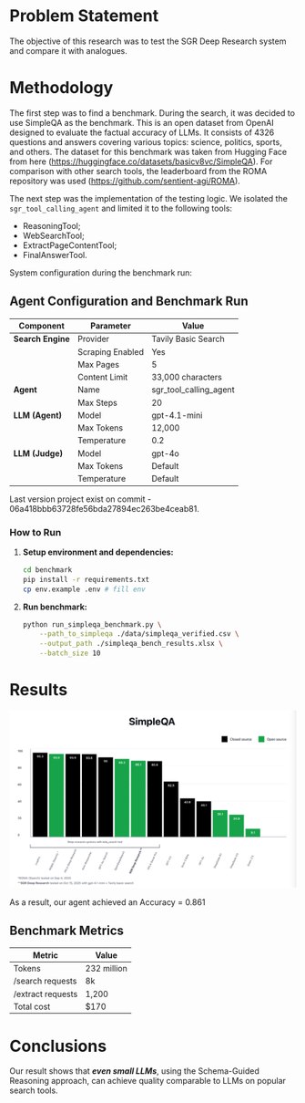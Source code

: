 # Problem Statement

The objective of this research was to test the SGR Deep Research system and compare it with analogues.

# Methodology

The first step was to find a benchmark. During the search, it was decided to use SimpleQA as the benchmark. This is an open dataset from OpenAI designed to evaluate the factual accuracy of LLMs. It consists of 4326 questions and answers covering various topics: science, politics, sports, and others.
The dataset for this benchmark was taken from Hugging Face from here (https://huggingface.co/datasets/basicv8vc/SimpleQA).
For comparison with other search tools, the leaderboard from the ROMA repository was used (https://github.com/sentient-agi/ROMA).

The next step was the implementation of the testing logic. We isolated the `sgr_tool_calling_agent` and limited it to the following tools:

- ReasoningTool;
- WebSearchTool;
- ExtractPageContentTool;
- FinalAnswerTool.

System configuration during the benchmark run:

## Agent Configuration and Benchmark Run

| Component         | Parameter        | Value                  |
| ----------------- | ---------------- | ---------------------- |
| **Search Engine** | Provider         | Tavily Basic Search    |
|                   | Scraping Enabled | Yes                    |
|                   | Max Pages        | 5                      |
|                   | Content Limit    | 33,000 characters      |
| **Agent**         | Name             | sgr_tool_calling_agent |
|                   | Max Steps        | 20                     |
| **LLM (Agent)**   | Model            | gpt-4.1-mini           |
|                   | Max Tokens       | 12,000                 |
|                   | Temperature      | 0.2                    |
| **LLM (Judge)**   | Model            | gpt-4o                 |
|                   | Max Tokens       | Default                |
|                   | Temperature      | Default                |

Last version project exist on commit - 06a418bbb63728fe56bda27894ec263be4ceab81.

### How to Run

1. **Setup environment and dependencies:**

   ```bash
   cd benchmark
   pip install -r requirements.txt
   cp env.example .env # fill env
   ```

2. **Run benchmark:**

   ```bash
   python run_simpleqa_benchmark.py \
       --path_to_simpleqa ./data/simpleqa_verified.csv \
       --output_path ./simpleqa_bench_results.xlsx \
       --batch_size 10
   ```

# Results

![alt text](../assets/simpleqa_benchmark_comparison.png)

As a result, our agent achieved an Accuracy = 0.861

## Benchmark Metrics

| Metric            | Value       |
| ----------------- | ----------- |
| Tokens            | 232 million |
| /search requests  | 8k          |
| /extract requests | 1,200       |
| Total cost        | $170        |

# Conclusions

Our result shows that ***even small LLMs***, using the Schema-Guided Reasoning approach, can achieve quality comparable to LLMs on popular search tools.
